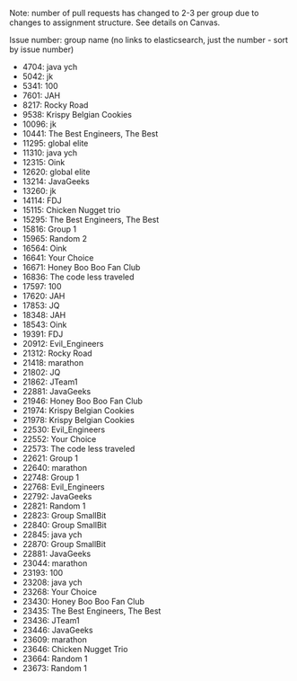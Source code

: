 Note: number of pull requests has changed to 2-3 per group due to changes to assignment structure. See details on Canvas.

Issue number: group name (no links to elasticsearch, just the number - sort by issue number)
* 4704: java ych
* 5042: jk
* 5341: 100
* 7601: JAH
* 8217: Rocky Road
* 9538: Krispy Belgian Cookies
* 10096: jk
* 10441: The Best Engineers, The Best
* 11295: global elite
* 11310: java ych
* 12315: Oink
* 12620: global elite
* 13214: JavaGeeks
* 13260: jk
* 14114: FDJ
* 15115: Chicken Nugget trio
* 15295: The Best Engineers, The Best
* 15816: Group 1
* 15965: Random 2
* 16564: Oink
* 16641: Your Choice
* 16671: Honey Boo Boo Fan Club
* 16836: The code less traveled
* 17597: 100
* 17620: JAH
* 17853: JQ
* 18348: JAH
* 18543: Oink
* 19391: FDJ
* 20912: Evil_Engineers
* 21312: Rocky Road
* 21418: marathon
* 21802: JQ
* 21862: JTeam1
* 22881: JavaGeeks
* 21946: Honey Boo Boo Fan Club
* 21974: Krispy Belgian Cookies
* 21978: Krispy Belgian Cookies
* 22530: Evil_Engineers
* 22552: Your Choice
* 22573: The code less traveled
* 22621: Group 1
* 22640: marathon
* 22748: Group 1
* 22768: Evil_Engineers
* 22792: JavaGeeks
* 22821: Random 1
* 22823: Group SmallBit
* 22840: Group SmallBit
* 22845: java ych
* 22870: Group SmallBit
* 22881: JavaGeeks
* 23044: marathon
* 23193: 100
* 23208: java ych
* 23268: Your Choice
* 23430: Honey Boo Boo Fan Club
* 23435: The Best Engineers, The Best
* 23436: JTeam1
* 23446: JavaGeeks
* 23609: marathon
* 23646: Chicken Nugget Trio
* 23664: Random 1
* 23673: Random 1

